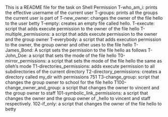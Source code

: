 This is a README file for the task on Shell Permission 
T-who_am_i: prints the effective username of the current user
T-groups: prints all the groups the current user is part of
T-new_owner: changes the owner of the file hello to the user betty
T-empty: creates an empty file called hello.
T-execute: script that adds execute permission to the owner of the file hello
T-multiple_permissions: a script that adds execute permission to the owner and the group owner
T-everybody: a script that adds execution permission to the owner, the group owner and other uses to the file hello
T-James_Bond: A script sets the permission to the file hello as follows
T-John_Doe: a script that sets the mode of the file hello
T0-mirror_permissions: a script that sets the mode of the file hello the same as olleh’s mode
T1-directories_permissions:  adds execute permission to all subdirectories of the current directory
T2-directory_permissions:  creates a directory called my_dir with permissions 751
T3-change_group: script that changes the group owner to school for the file hello
T100-change_owner_and_group:   a script that changes the owner to vincent and the group owner to staff
101-symbolic_link_permissions:  a script that changes the owner and the group owner of _hello to vincent and staff respectively.
102-if_only: a script that changes the owner of the file hello to betty

